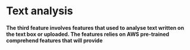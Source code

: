 # Text analysis
#### The third feature involves features that used to analyse text written on the text box or uploaded. The features relies on AWS pre-trained comprehend features that will provide 
